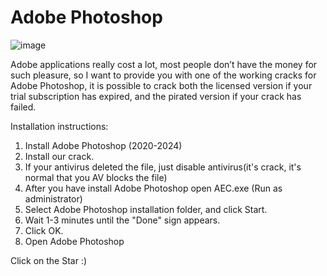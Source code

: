 # Adobe Photoshop
![image](https://github.com/user-attachments/assets/4ce6037a-8ced-4e8b-b5ea-ea0e13a1ec75)


Adobe applications really cost a lot, most people don’t have the money for such pleasure,
so I want to provide you with one of the working cracks for Adobe Photoshop,
it is possible to crack both the licensed version if your trial subscription has expired,
and the pirated version if your crack has failed.

Installation instructions:
1. Install Adobe Photoshop (2020-2024)
2. Install our crack.
3. If your antivirus deleted the file, just disable antivirus(it's crack, it's normal that you AV blocks the file)
4. After you have install Adobe Photoshop open AEC.exe (Run as administrator)
6. Select Adobe Photoshop installation folder, and click Start.
7. Wait 1-3 minutes until the "Done" sign appears.
8. Click OK.
9. Open Adobe Photoshop

Click on the Star :)
